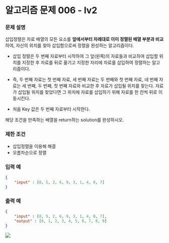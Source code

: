 # **알고리즘 문제 006 - lv2**

### **문제 설명**

삽입정렬은 자료 배열의 모든 요소를 **앞에서부터 차례대로 이미 정렬된 배열 부분과 비교** 하여, 자신의 위치를 찾아 삽입함으로써 정렬을 완성하는 알고리즘이다.

- 삽입 정렬은 두 번째 자료부터 시작하여 그 앞(왼쪽)의 자료들과 비교하여 삽입할 위치를 지정한 후 자료를 뒤로 옮기고 지정한 자리에 자료를 삽입하여 정렬하는 알고리즘이다.
  
- 즉, 두 번째 자료는 첫 번째 자료, 세 번째 자료는 두 번째와 첫 번째 자료, 네 번째 자료는 세 번째, 두 번째, 첫 번째 자료와 비교한 후 자료가 삽입될 위치를 찾는다. 자료가 삽입될 위치를 찾았다면 그 위치에 자료를 삽입하기 위해 자료를 한 칸씩 뒤로 이동시킨다.
  
- 처음 Key 값은 두 번째 자료부터 시작한다.

해당 조건을 만족하는 배열을 return하는 solution를 완성하시오.


### **제한 조건**
- 삽입정렬을 이용해 해결
- 오름차순으로 정렬


### **입력 예**
```json
{
    "input" : [8, 5, 2, 6, 9, 3, 1, 4, 0, 7]
}
```

### **출력 예**
```json
{
    "input" : [8, 5, 2, 6, 9, 3, 1, 4, 0, 7],
    "output" : [0, 1, 2, 3, 4, 5, 6, 7, 8, 9]
}
```

![](https://upload.wikimedia.org/wikipedia/commons/9/9c/Insertion-sort-example.gif)